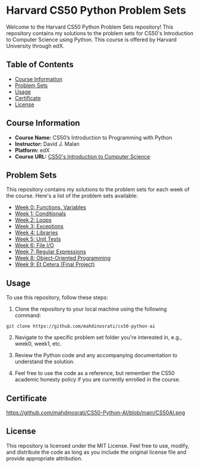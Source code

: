 # Harvard CS50 Python Problem Sets

Welcome to the Harvard CS50 Python Problem Sets repository! This repository contains my solutions to the problem sets for CS50's Introduction to Computer Science using Python. This course is offered by Harvard University through edX.

## Table of Contents

- [Course Information](#course-information)
- [Problem Sets](#problem-sets)
- [Usage](#usage)
- [Certificate](#certificate)
- [License](#license)

## Course Information

- **Course Name:** CS50’s Introduction to Programming with Python
- **Instructor:** David J. Malan
- **Platform:** edX
- **Course URL:** [CS50's Introduction to Computer Science](https://cs50.harvard.edu/python/2022/)

## Problem Sets

This repository contains my solutions to the problem sets for each week of the course. Here's a list of the problem sets available:

- [Week 0: Functions, Variables](week0/)
- [Week 1: Conditionals](week1/)
- [Week 2: Loops](week2/)
- [Week 3: Exceptions](week3/)
- [Week 4: Libraries](week4/)
- [Week 5: Unit Tests](week5/)
- [Week 6: File I/O](week6/)
- [Week 7: Regular Expressions](week7/)
- [Week 8: Object-Oriented Programming](week8/)
- [Week 9: Et Cetera (Final Project)](Final%20project/)

## Usage

To use this repository, follow these steps:

1. Clone the repository to your local machine using the following command:

`git clone https://github.com/mahdinosrati/cs50-python-ai`

2. Navigate to the specific problem set folder you're interested in, e.g., week0, week1, etc.

3. Review the Python code and any accompanying documentation to understand the solution.

4. Feel free to use the code as a reference, but remember the CS50 academic honesty policy if you are currently enrolled in the course.

## Certificate

https://github.com/mahdinosrati/CS50-Python-AI/blob/main/CS50AI.png

## License

This repository is licensed under the MIT License. Feel free to use, modify, and distribute the code as long as you include the original license file and provide appropriate attribution.
